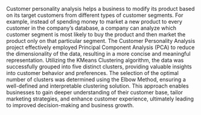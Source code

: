 Customer personality analysis helps a business to modify its product based on its target customers from different types of customer segments. For example, instead of spending money to market a new product to every customer in the company’s database, a company can analyze which customer segment is most likely to buy the product and then market the product only on that particular segment. The Customer Personality Analysis project effectively employed Principal Component Analysis (PCA) to reduce the dimensionality of the data, resulting in a more concise and meaningful representation. Utilizing the KMeans Clustering algorithm, the data was successfully grouped into five distinct clusters, providing valuable insights into customer behavior and preferences. The selection of the optimal number of clusters was determined using the Elbow Method, ensuring a well-defined and interpretable clustering solution. This approach enables businesses to gain deeper understanding of their customer base, tailor marketing strategies, and enhance customer experience, ultimately leading to improved decision-making and business growth.
